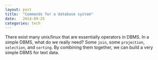 ```yaml
---
layout: post
title:  "Commands for a database system"
date:   2014-09-25
categories: tech
---
```


There exist many unix/linux that are essentially operators in DBMS.
In a simple DBMS, what do we really need?
Some `join`, some `projection`, `selection`, and `sorting`.
By combining them together, we can build a very simple DBMS for text data.

